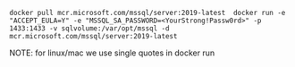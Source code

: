`docker pull mcr.microsoft.com/mssql/server:2019-latest 
docker run -e "ACCEPT_EULA=Y" -e "MSSQL_SA_PASSWORD=<YourStrong!Passw0rd>" -p 1433:1433 -v sqlvolume:/var/opt/mssql -d mcr.microsoft.com/mssql/server:2019-latest`

NOTE: for linux/mac we use single quotes in docker run
